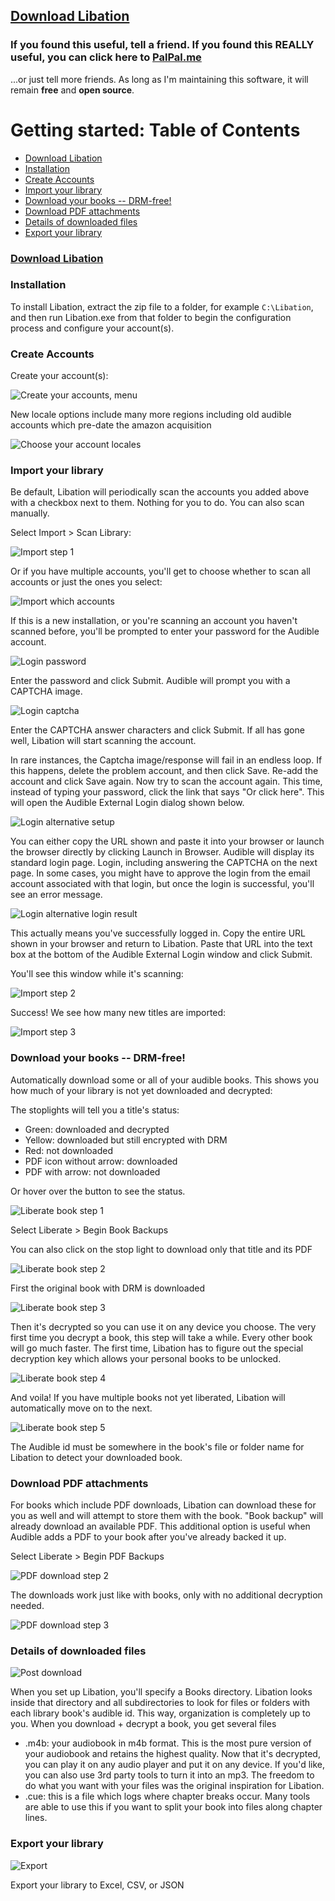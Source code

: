 ## [Download Libation](https://github.com/rmcrackan/Libation/releases/latest)

### If you found this useful, tell a friend. If you found this REALLY useful, you can click here to [PalPal.me](https://paypal.me/mcrackan?locale.x=en_us)
...or just tell more friends. As long as I'm maintaining this software, it will remain **free** and **open source**.



# Getting started: Table of Contents

- [Download Libation](#download-libation-1)
- [Installation](#installation)
- [Create Accounts](#create-accounts)
- [Import your library](#import-your-library)
- [Download your books -- DRM-free!](#download-your-books----drm-free)
- [Download PDF attachments](#download-pdf-attachments)
- [Details of downloaded files](#details-of-downloaded-files)
- [Export your library](#export-your-library)



### [Download Libation](https://github.com/rmcrackan/Libation/releases)

### Installation

To install Libation, extract the zip file to a folder, for example `C:\Libation`, and then run Libation.exe from that folder to begin the configuration process and configure your account(s).

### Create Accounts

Create your account(s):

![Create your accounts, menu](images/v40_accounts.png)

New locale options include many more regions including old audible accounts which pre-date the amazon acquisition

![Choose your account locales](images/v40_locales.png)

### Import your library

Be default, Libation will periodically scan the accounts you added above with a checkbox next to them. Nothing for you to do. You can also scan manually.

Select Import > Scan Library:

![Import step 1](images/Import1.png)

Or if you have multiple accounts, you'll get to choose whether to scan all accounts or just the ones you select:

![Import which accounts](images/v40_import.png)

If this is a new installation, or you're scanning an account you haven't scanned before, you'll be prompted to enter your password for the Audible account.

![Login password](images/alt-login1.png)

Enter the password and click Submit. Audible will prompt you with a CAPTCHA image. 

![Login captcha](images/alt-login2.png)

Enter the CAPTCHA answer characters and click Submit. If all has gone well, Libation will start scanning the account. 

In rare instances, the Captcha image/response will fail in an endless loop. If this happens, delete the problem account, and then click Save. Re-add the account and click Save again. Now try to scan the account again. This time, instead of typing your password, click the link that says "Or click here". This will open the Audible External Login dialog shown below.

![Login alternative setup](images/alt-login3.png)

You can either copy the URL shown and paste it into your browser or launch the browser directly by clicking Launch in Browser. Audible will display its standard login page. Login, including answering the CAPTCHA on the next page. In some cases, you might have to approve the login from the email account associated with that login, but once the login is successful, you'll see an error message.

![Login alternative login result](images/alt-login4.png)

This actually means you've successfully logged in. Copy the entire URL shown in your browser and return to Libation. Paste that URL into the text box at the bottom of the Audible External Login window and click Submit.

You'll see this window while it's scanning:

![Import step 2](images/Import2.png)

Success! We see how many new titles are imported:

![Import step 3](images/Import3.png)

### Download your books -- DRM-free!

Automatically download some or all of your audible books. This shows you how much of your library is not yet downloaded and decrypted:

The stoplights will tell you a title's status:

* Green: downloaded and decrypted
* Yellow: downloaded but still encrypted with DRM
* Red: not downloaded
* PDF icon without arrow: downloaded
* PDF with arrow: not downloaded

Or hover over the button to see the status.

![Liberate book step 1](images/LiberateBook1.png)

Select Liberate > Begin Book Backups

You can also click on the stop light to download only that title and its PDF

![Liberate book step 2](images/LiberateBook2.png)

First the original book with DRM is downloaded

![Liberate book step 3](images/LiberateBook3.png)

Then it's decrypted so you can use it on any device you choose. The very first time you decrypt a book, this step will take a while. Every other book will go much faster. The first time, Libation has to figure out the special decryption key which allows your personal books to be unlocked.

![Liberate book step 4](images/LiberateBook4.png)

And voila! If you have multiple books not yet liberated, Libation will automatically move on to the next.

![Liberate book step 5](images/LiberateBook5.png)

The Audible id must be somewhere in the book's file or folder name for Libation to detect your downloaded book.

### Download PDF attachments

For books which include PDF downloads, Libation can download these for you as well and will attempt to store them with the book. "Book backup" will already download an available PDF. This additional option is useful when Audible adds a PDF to your book after you've already backed it up.

Select Liberate > Begin PDF Backups

![PDF download step 2](images/PdfDownload2.png)

The downloads work just like with books, only with no additional decryption needed.

![PDF download step 3](images/PdfDownload3.png)

### Details of downloaded files

![Post download](images/PostDownload.png)

When you set up Libation, you'll specify a Books directory. Libation looks inside that directory and all subdirectories to look for files or folders with each library book's audible id. This way, organization is completely up to you. When you download + decrypt a book, you get several files

* .m4b: your audiobook in m4b format. This is the most pure version of your audiobook and retains the highest quality. Now that it's decrypted, you can play it on any audio player and put it on any device. If you'd like, you can also use 3rd party tools to turn it into an mp3. The freedom to do what you want with your files was the original inspiration for Libation.
* .cue: this is a file which logs where chapter breaks occur. Many tools are able to use this if you want to split your book into files along chapter lines.

### Export your library

![Export](images/Export.png)

Export your library to Excel, CSV, or JSON
